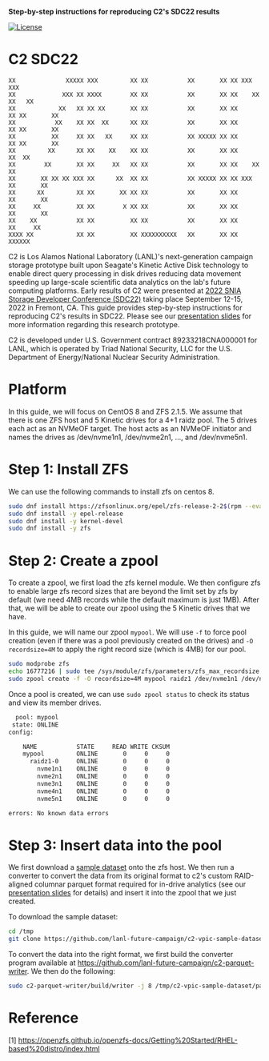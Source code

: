 **Step-by-step instructions for reproducing C2's SDC22 results**

[![License](https://licensebuttons.net/l/by/4.0/88x31.png)](https://creativecommons.org/licenses/by/4.0/)

C2 SDC22
================

```
XX              XXXXX XXX         XX XX           XX       XX XX XXX         XXX
XX             XXX XX XXXX        XX XX           XX       XX XX    XX     XX   XX
XX            XX   XX XX XX       XX XX           XX       XX XX      XX XX       XX
XX           XX    XX XX  XX      XX XX           XX       XX XX      XX XX       XX
XX          XX     XX XX   XX     XX XX           XX XXXXX XX XX      XX XX       XX
XX         XX      XX XX    XX    XX XX           XX       XX XX     XX  XX
XX        XX       XX XX     XX   XX XX           XX       XX XX    XX   XX
XX       XX XX XX XXX XX      XX  XX XX           XX XXXXX XX XX XXX     XX       XX
XX      XX         XX XX       XX XX XX           XX       XX XX         XX       XX
XX     XX          XX XX        X XX XX           XX       XX XX         XX       XX
XX    XX           XX XX          XX XX           XX       XX XX          XX     XX
XXXX XX            XX XX          XX XXXXXXXXXX   XX       XX XX            XXXXXX
```

C2 is Los Alamos National Laboratory (LANL)'s next-generation campaign storage prototype built upon Seagate's Kinetic Active Disk technology to enable direct query processing in disk drives reducing data movement speeding up large-scale scientific data analytics on the lab's future computing platforms. Early results of C2 were presented at [2022 SNIA Storage Developer Conference (SDC22)](https://storagedeveloper.org/) taking place September 12-15, 2022 in Fremont, CA. This guide provides step-by-step instructions for reproducing C2's results in SDC22. Please see our [presentation slides](c2-sdc22-slides.pdf) for more information regarding this research prototype.

C2 is developed under U.S. Government contract 89233218CNA000001 for LANL, which is operated by Triad National Security, LLC for the U.S. Department of Energy/National Nuclear Security Administration.

# Platform

In this guide, we will focus on CentOS 8 and ZFS 2.1.5. We assume that there is one ZFS host and 5 Kinetic drives for a 4+1 raidz pool. The 5 drives each act as an NVMeOF target. The host acts as an NVMeOF initiator and names the drives as /dev/nvme1n1, /dev/nvme2n1, ..., and /dev/nvme5n1.

# Step 1: Install ZFS

We can use the following commands to install zfs on centos 8.

```bash
sudo dnf install https://zfsonlinux.org/epel/zfs-release-2-2$(rpm --eval "%{dist}").noarch.rpm
sudo dnf install -y epel-release
sudo dnf install -y kernel-devel
sudo dnf install -y zfs
```

# Step 2: Create a zpool

To create a zpool, we first load the zfs kernel module. We then configure zfs to enable large zfs record sizes that are beyond the limit set by zfs by default (we need 4MB records while the default maximum is just 1MB). After that, we will be able to create our zpool using the 5 Kinetic drives that we have.

In this guide, we will name our zpool `mypool`. We will use `-f` to force pool creation (even if there was a pool previously created on the drives) and `-O recordsize=4M` to apply the right record size (which is 4MB) for our pool.

```bash
sudo modprobe zfs
echo 16777216 | sudo tee /sys/module/zfs/parameters/zfs_max_recordsize 
sudo zpool create -f -O recordsize=4M mypool raidz1 /dev/nvme1n1 /dev/nvme2n1 /dev/nvme3n1 /dev/nvme4n1 /dev/nvme5n1 
```

Once a pool is created, we can use `sudo zpool status` to check its status and view its member drives.

```bash
  pool: mypool
 state: ONLINE
config:

	NAME           STATE     READ WRITE CKSUM
	mypool         ONLINE       0     0     0
	  raidz1-0     ONLINE       0     0     0
	    nvme1n1    ONLINE       0     0     0
	    nvme2n1    ONLINE       0     0     0
	    nvme3n1    ONLINE       0     0     0
	    nvme4n1    ONLINE       0     0     0
	    nvme5n1    ONLINE       0     0     0

errors: No known data errors
```

# Step 3: Insert data into the pool

We first download a [sample dataset](https://github.com/lanl-future-campaign/c2-vpic-sample-dataset) onto the zfs host. We then run a converter to convert the data from its original format to c2's custom RAID-aligned columnar parquet format required for in-drive analytics (see our [presentation slides](c2-sdc22-slides) for details) and insert it into the zpool that we just created.

To download the sample dataset:

```bash
cd /tmp
git clone https://github.com/lanl-future-campaign/c2-vpic-sample-dataset.git
```

To convert the data into the right format, we first build the converter program available at https://github.com/lanl-future-campaign/c2-parquet-writer. We then do the following:

```bash
sudo c2-parquet-writer/build/writer -j 8 /tmp/c2-vpic-sample-dataset/particles /mypool
```

# Reference

[1] https://openzfs.github.io/openzfs-docs/Getting%20Started/RHEL-based%20distro/index.html
